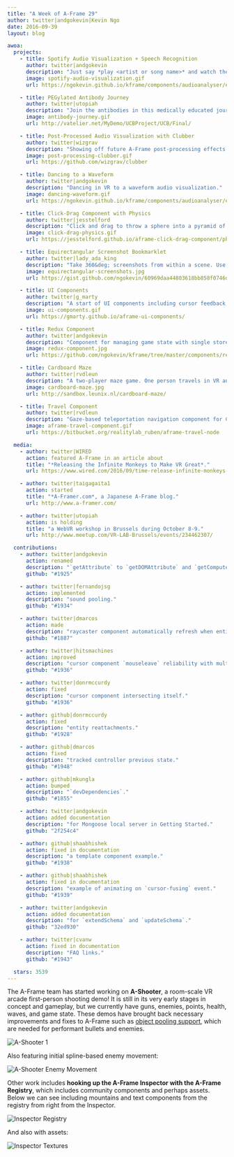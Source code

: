 ```yaml
---
title: "A Week of A-Frame 29"
author: twitter|andgokevin|Kevin Ngo
date: 2016-09-39
layout: blog

awoa:
  projects:
    - title: Spotify Audio Visualization + Speech Recognition
      author: twitter|andgokevin
      description: "Just say *play <artist or song name>* and watch the audio visualization. Speech recognition right in the browser may play a large role in WebVR."
      image: spotify-audio-visualization.gif
      url: https://ngokevin.github.io/kframe/components/audioanalyser/examples/spotify/

    - title: PEGylated Antibody Journey
      author: twitter|utopiah
      description: "Join the antibodies in this medically educated journey from the syringe, through the body, up to the resistance against harmful cells. Brought to you by UCB biopharmaceutical. These demos were run."
      image: antibody-journey.gif
      url: http://vatelier.net/MyDemo/UCBProject/UCB/Final/

    - title: Post-Processed Audio Visualization with Clubber
      author: twitter|wizgrav
      description: "Showing off future A-Frame post-processing effects on an audio visualization using [Clubber](https://github.com/wizgrav/clubber)."
      image: post-processing-clubber.gif
      url: https://github.com/wizgrav/clubber

    - title: Dancing to a Waveform
      author: twitter|andgokevin
      description: "Dancing in VR to a waveform audio visualization."
      image: dancing-waveform.gif
      url: https://ngokevin.github.io/kframe/components/audioanalyser/examples/waveform/

    - title: Click-Drag Component with Physics
      author: twitter|jesstelford
      description: "Click and drag to throw a sphere into a pyramid of boxes. Knock 'em down."
      image: click-drag-physics.gif
      url: https://jesstelford.github.io/aframe-click-drag-component/physics-2/

    - title: Equirectangular Screenshot Bookmarklet
      author: twitter|lady_ada_king
      description: "Take 360&deg; screenshots from within a scene. Use as a [bookmarklet](https://gist.github.com/ngokevin/60969daa44803618bb858f0746d63a6e)"
      image: equirectangular-screenshots.jpg
      url: https://gist.github.com/ngokevin/60969daa44803618bb858f0746d63a6e

    - title: UI Components
      author: twitter|g_marty
      description: "A start of UI components including cursor feedback, target indicator, and volumetric light."
      image: ui-components.gif
      url: https://gmarty.github.io/aframe-ui-components/

    - title: Redux Component
      author: twitter|andgokevin
      description: "Component for managing game state with single store, action dispatches, and reducers."
      image: redux-component.jpg
      url: https://github.com/ngokevin/kframe/tree/master/components/redux

    - title: Cardboard Maze
      author: twitter|rvdleun
      description: "A two-player maze game. One person travels in VR and another guides through the maze."
      image: cardboard-maze.jpg
      url: http://sandbox.leunix.nl/cardboard-maze/

    - title: Travel Component
      author: twitter|rvdleun
      description: "Gaze-based teleportation navigation component for Cardboard."
      image: aframe-travel-component.gif
      url: https://bitbucket.org/realitylab_ruben/aframe-travel-node

  media:
    - author: twitter|WIRED
      action: featured A-Frame in an article about
      title: "*Releasing the Infinite Monkeys to Make VR Great*."
      url: https://www.wired.com/2016/09/time-release-infinite-monkeys-vr/

    - author: twitter|taigagaita1
      action: started
      title: "*A-Framer.com*, a Japanese A-Frame blog."
      url: http://www.a-framer.com/

    - author: twitter|utopiah
      action: is holding
      title: "a WebVR workshop in Brussels during October 8-9."
      url: http://www.meetup.com/VR-LAB-Brussels/events/234462307/

  contributions:
    - author: twitter|andgokevin
      action: renamed
      description: "`getAttribute` to `getDOMAttribute` and `getComputedAttribute` to `getAttribute`."
      github: "#1925"

    - author: twitter|fernandojsg
      action: implemented
      description: "sound pooling."
      github: "#1934"

    - author: twitter|dmarcos
      action: made
      description: "raycaster component automatically refresh when entities are added/removed from the scene."
      github: "#1887"

    - author: twitter|hitsmachines
      action: improved
      description: "cursor component `mouseleave` reliability with multiple entities."
      github: "#1936"

    - author: twitter|donrmccurdy
      action: fixed
      description: "cursor component intersecting itself."
      github: "#1936"

    - author: github|donrmccurdy
      action: fixed
      description: "entity reattachments."
      github: "#1928"

    - author: github|dmarcos
      action: fixed
      description: "tracked controller previous state."
      github: "#1948"

    - author: github|mkungla
      action: bumped
      description: "`devDependencies`."
      github: "#1855"

    - author: twitter|andgokevin
      action: added documentation
      description: "for Mongoose local server in Getting Started."
      github: "2f254c4"

    - author: github|shaabhishek
      action: fixed in documentation
      description: "a template component example."
      github: "#1938"

    - author: github|shaabhishek
      action: fixed in documentation
      description: "example of animating on `cursor-fusing` event."
      github: "#1939"

    - author: twitter|andgokevin
      action: added documentation
      description: "for `extendSchema` and `updateSchema`."
      github: "32ed930"

    - author: twitter|cvanw
      action: fixed in documentation
      description: "FAQ links."
      github: "#1943"

  stars: 3539
---
```


The A-Frame team has started working on **A-Shooter**, a room-scale VR arcade
first-person shooting demo! It is still in its very early stages in concept and
gameplay, but we currently have guns, enemies, points, health, waves, and game
state.  These demos have brought back necessary improvements and fixes to
A-Frame such as [object pooling
support](https://github.com/aframevr/aframe/pull/1954), which are needed for
performant bullets and enemies.

![A-Shooter 1](/images/awoa/a-shooter-1.gif)

Also featuring initial spline-based enemy movement:

![A-Shooter Enemy Movement](/images/awoa/a-shooter-enemy-movement.jpg)

Other work includes **hooking up the A-Frame Inspector with the A-Frame
Registry**, which includes community components and perhaps assets. Below we
can see including mountains and text components from the registry from right
from the Inspector.

![Inspector Registry](/images/awoa/inspector-registry.gif)

And also with assets:

![Inspector Textures](/images/awoa/inspector-textures.gif)
